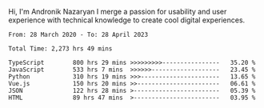 Hi, I'm Andronik Nazaryan
I merge a passion for usability and user experience with technical knowledge to create cool digital experiences.


<!--START_SECTION:waka-->

```text
From: 28 March 2020 - To: 28 April 2023

Total Time: 2,273 hrs 49 mins

TypeScript        800 hrs 29 mins >>>>>>>>>----------------   35.20 %
JavaScript        533 hrs 7 mins  >>>>>>-------------------   23.45 %
Python            310 hrs 19 mins >>>----------------------   13.65 %
Vue.js            150 hrs 20 mins >>-----------------------   06.61 %
JSON              122 hrs 28 mins >------------------------   05.39 %
HTML              89 hrs 47 mins  >------------------------   03.95 %
```

<!--END_SECTION:waka-->
